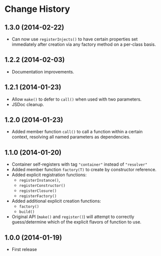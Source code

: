 # Change History

## 1.3.0 (2014-02-22)

* Can now use `registerInjects()` to have certain properties set immediately
  after creation via any factory method on a per-class basis.

## 1.2.2 (2014-02-03)

* Documentation improvements.

## 1.2.1 (2014-01-23)

* Allow `make()` to defer to `call()` when used with two parameters.
* JSDoc cleanup.

## 1.2.0 (2014-01-23)

* Added member function `call()` to call a function within a certain context,
  resolving all named parameters as dependencies.

## 1.1.0 (2014-01-20)

* Container self-registers with tag `"container"` instead of `"resolver"`
* Added member function `factory(T)` to create by constructor reference.
* Added explicit registration functions:
    * `registerInstance()`,
    * `registerConstructor()`
    * `registerClosure()`
    * `registerFactory()`
* Added additional explicit creation functions:
    * `factory()`
    * `build()`
* Original API (`make()` and `register()`) will attempt to correctly
  guess/determine which of the explicit flavors of function to use.

## 1.0.0 (2014-01-19)

* First release
